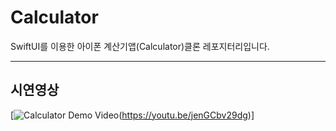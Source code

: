# Calculator
SwiftUI를 이용한 아이폰 계산기앱(Calculator)클론 레포지터리입니다.

---

## 시연영상
[![Calculator Demo Video](https://img.youtube.com/vi/jenGCbv29dg/0.jpg)(https://youtu.be/jenGCbv29dg)]

